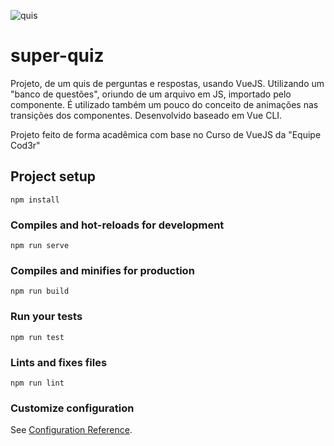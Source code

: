 ![quis](https://user-images.githubusercontent.com/44420212/110259670-9ad69a00-7f87-11eb-99c1-7c8e8ff97032.jpg)

# super-quiz

Projeto, de um quis de perguntas e respostas, usando VueJS. Utilizando um "banco de questões", oriundo de um arquivo em JS, importado pelo componente. 
É utilizado também um pouco do conceito de animações nas transições dos componentes.
Desenvolvido baseado em Vue CLI.

Projeto feito de forma acadêmica com base no Curso de VueJS da "Equipe Cod3r"

## Project setup
```
npm install
```

### Compiles and hot-reloads for development
```
npm run serve
```

### Compiles and minifies for production
```
npm run build
```

### Run your tests
```
npm run test
```

### Lints and fixes files
```
npm run lint
```

### Customize configuration
See [Configuration Reference](https://cli.vuejs.org/config/).
